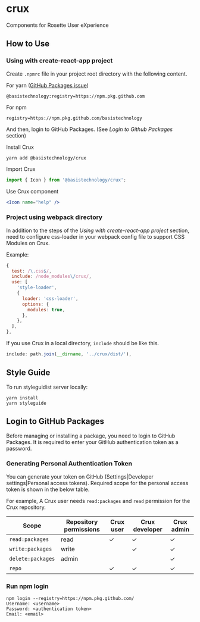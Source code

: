 # crux

Components for Rosette User eXperience

## How to Use

### Using with create-react-app project

Create `.npmrc` file in your project root directory with the following content.

For yarn ([GitHub Packages issue](https://github.community/t5/Project-Development-Help-and/Consume-Github-Package-private-registry-with-yarn/td-p/43463))

```
@basistechnology:registry=https://npm.pkg.github.com
```

For npm

```
registry=https://npm.pkg.github.com/basistechnology
```

And then, login to GitHub Packages. (See _Login to Github Packages_ section)

Install Crux

```shell
yarn add @basistechnology/crux
```

Import Crux

```javascript
import { Icon } from '@basistechnology/crux';
```

Use Crux component

```jsx
<Icon name="help" />
```

### Project using webpack directory

In addition to the steps of the _Using with create-react-app project_ section, need to configure css-loader in your webpack config file to support CSS Modules on Crux.

Example:

```javascript
{
  test: /\.css$/,
  include: /node_modules\/crux/,
  use: [
    'style-loader',
    {
      loader: 'css-loader',
      options: {
        modules: true,
      },
    },
  ],
},
```

If you use Crux in a local directory, `include` should be like this.

```javascript
include: path.join(__dirname, '../crux/dist/'),
```

## Style Guide

To run styleguidist server locally:

```
yarn install
yarn styleguide
```

## Login to GitHub Packages

Before managing or installing a package, you need to login to GitHub Packages. It is required to enter your GitHub authentication token as a password.

### Generating Personal Authentication Token

You can generate your token on GitHub (Settings|Developer settings|Personal access tokens). Required scope for the personal access token is shown in the below table.

For example, A Crux user needs `read:packages` and `read` permission for the Crux repository.

| Scope             | Repository permissions | Crux user | Crux developer | Crux admin |
| ----------------- | ---------------------- | --------- | -------------- | ---------- |
| `read:packages`   | read                   | ✓         | ✓              | ✓          |
| `write:packages`  | write                  |           | ✓              | ✓          |
| `delete:packages` | admin                  |           |                | ✓          |
| `repo`            |                        | ✓         | ✓              | ✓          |

### Run npm login

```
npm login --registry=https://npm.pkg.github.com/
Username: <username>
Password: <authentication token>
Email: <email>
```

